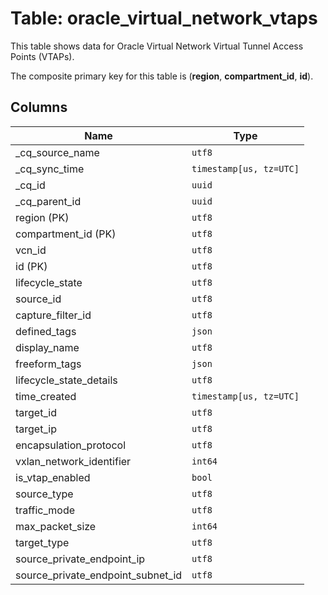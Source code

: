 # Table: oracle_virtual_network_vtaps

This table shows data for Oracle Virtual Network Virtual Tunnel Access Points (VTAPs).

The composite primary key for this table is (**region**, **compartment_id**, **id**).

## Columns

| Name          | Type          |
| ------------- | ------------- |
|_cq_source_name|`utf8`|
|_cq_sync_time|`timestamp[us, tz=UTC]`|
|_cq_id|`uuid`|
|_cq_parent_id|`uuid`|
|region (PK)|`utf8`|
|compartment_id (PK)|`utf8`|
|vcn_id|`utf8`|
|id (PK)|`utf8`|
|lifecycle_state|`utf8`|
|source_id|`utf8`|
|capture_filter_id|`utf8`|
|defined_tags|`json`|
|display_name|`utf8`|
|freeform_tags|`json`|
|lifecycle_state_details|`utf8`|
|time_created|`timestamp[us, tz=UTC]`|
|target_id|`utf8`|
|target_ip|`utf8`|
|encapsulation_protocol|`utf8`|
|vxlan_network_identifier|`int64`|
|is_vtap_enabled|`bool`|
|source_type|`utf8`|
|traffic_mode|`utf8`|
|max_packet_size|`int64`|
|target_type|`utf8`|
|source_private_endpoint_ip|`utf8`|
|source_private_endpoint_subnet_id|`utf8`|